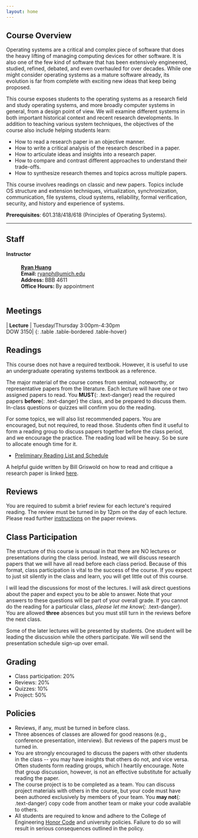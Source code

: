 ```yaml
---
layout: home
---
```


## Course Overview

Operating systems are a critical and complex piece of software that does the 
heavy lifting of managing computing devices for other software. It is also
one of the few kind of software that has been extensively engineered, 
studied, refined, debated, and even overhauled for over decades. While one
might consider operating systems as a mature software already, its evolution is far
from complete with exciting new ideas that keep being proposed.

This course exposes students to the operating systems as a research field and
study operating systems, and more broadly computer systems in general, from a design 
point of view. We will examine different systems in both important historical 
context and recent research developments. In addition to teaching various system 
techniques, the objectives of the course also include helping students learn:

* How to read a research paper in an objective manner.
* How to write a critical analysis of the research described in a paper.
* How to articulate ideas and insights into a research paper.
* How to compare and contrast different approaches to understand their trade-offs.
* How to synthesize research themes and topics across multiple papers.

This course involves readings on classic and new papers. Topics include 
OS structure and extension techniques, virtualization, 
synchronization, communication, file systems, cloud systems, 
reliability, formal verification, security, and 
history and experience of systems.

**Prerequisites**: 601.318/418/618 (Principles of Operating Systems).

<hr>

## Staff

<dl class="staff">
	<dt><h4>Instructor</h4></dt>
	<dd><strong><a href="https://web.eecs.umich.edu/~ryanph">Ryan Huang</a></strong></dd>
	<dd><b>Email: </b><a href="mailto:ryanph@umich.edu">ryanph@umich.edu</a></dd>
	<dd><b>Address: </b>BBB 4611</dd>
	<dd><b>Office Hours: </b>By appointment</dd>
  <br>
</dl>

## Meetings

| **Lecture**               | Tuesday/Thursday 3:00pm-4:30pm <br> DOW 3150|
{: .table .table-bordered .table-hover}

## Readings
This course does not have a required textbook. However, it is useful to 
use an undergraduate operating systems textbook as a reference. 

The major material of the course comes from seminal, noteworthy, or representative 
papers from the literature. Each lecture will have one or two assigned papers 
to read. You **MUST**{: .text-danger} read the required papers **before**{: .text-danger} 
the class, and be prepared to discuss them. In-class questions or quizzes will 
confirm you do the reading.

For some topics, we will also list recommended papers. You are encouraged, 
but not required, to read those. Students often find it useful to form a reading 
group to discuss papers together before the class period, and we encourage 
the practice. The reading load will be heavy. So be sure to allocate enough
time for it.

* [Preliminary Reading List and Schedule](syllabus.html)

A helpful guide written by Bill Griswold on how to read and critique a research 
paper is linked [here](http://cseweb.ucsd.edu/~wgg/CSE210/howtoread.html).

## Reviews
You are required to submit a brief review for each lecture's required reading. 
The review must be turned in by <span class="text-danger">12pm</span> on the 
day of each lecture. Please read further [instructions](reviews.html) on the 
paper reviews.

## Class Participation
The structure of this course is unusual in that there are NO lectures or presentations 
during the class period. Instead, we will discuss research papers that we will 
have all read before each class period. Because of this format, class participation 
is vital to the success of the course. If you expect to just sit silently in the
class and learn, you will get little out of this course. 

I will lead the discussions for most of the lectures. I will ask direct 
questions about the paper and expect you to be able to answer. Note that your answers 
to these questions will be part of your overall grade. If you cannot do the reading 
for a particular class, *please let me know*{: .text-danger}. You are allowed 
**three** absences but you must still turn in the reviews before the next class. 

Some of the later lectures will be presented by students. One student will be
leading the discussion while the others participate. We will send the 
presentation schedule sign-up over email.

## Grading
* Class participation: 20%
* Reviews: 20%
* Quizzes: 10%
* Project: 50%

## Policies

* Reviews, if any, must be turned in before class.
* Three absences of classes are allowed for good reasons (e.g., conference presentation, 
interview). But reviews of the papers must be turned in.
* You are strongly encouraged to discuss the papers with other students in the class -- 
  you may have insights that others do not, and vice versa. Often students form reading groups, 
  which I heartily encourage. Note that group discussion, however, is not an effective 
  substitute for actually reading the paper.
* The course project is to be completed as a team. You can discuss project materials 
  with others in the course, but your code must have been authored exclusively by 
  members of your team. You **may not**{: .text-danger} copy code from another team 
  or make your code available to others.
* All students are required to know and adhere to the College of Engineering [Honor Code](https://ecas.engin.umich.edu/wp-content/uploads/sites/19/2023/02/College-of-Engineering-Honor-Code-UPDATED.pdf) and 
  university policies. Failure to do so will result in serious consequences outlined in the policy.

